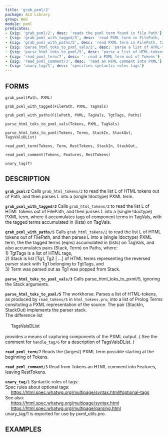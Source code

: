```yaml
---
title: 'grab_pxml/2'
package: ALS Library
group: Web
module: pxml
predicates:
- {sig: 'grab_pxml/2', desc: 'reads the pxml term found in file Path'}
- {sig: 'grab_pxml_with_tagged/3', desc: 'read PXML term in FilePath, including tagged components '}
- {sig: 'grab_pxml_with_paths/5', desc: 'read PXML term in FilePath, tagged component tags and paths'}
- {sig: 'parse_html_toks_to_pxml_vals/3', desc: 'parse a list of HTML-tokens'}
- {sig: 'parse_html_toks_to_pxml/5', desc: 'parse a list of HTML-tokens'}
- {sig: 'read_pxml_term/7', desc: '- read a PXML term out of Tokens'}
- {sig: 'read_pxml_comment/3', desc: 'read an HTML comment into PXML'}
- {sig: 'unary_tag/1', desc: 'specifies syntactic roles tags'}
---
```

## FORMS

`grab_pxml(Path, PXML)`

`grab_pxml_with_tagged(FilePath, PXML, TagVals)`

`grab_pxml_with_paths(FilePath, PXML, TagVals, TgtTags, Paths)`

`parse_html_toks_to_pxml_vals(Tokens, PXML, TagVals)`

`parse_html_toks_to_pxml(Tokens, Terms, StackIn, StackOut, TagsValsDList)`

`read_pxml_term(Tokens, Term, RestTokens, StackIn, StackOut,`

`read_pxml_comment(Tokens, Features, RestTokens)`

`unary_tag(T)`

## DESCRIPTION

**`grab_pxml/2`** Calls `grab_html_tokens/2` to read the list L of HTML tokens out
    of Path, and then parses L into a (single !doctype) PXML term.

**`grab_pxml_with_tagged/3`** Calls `grab_html_tokens/2` to read the list L of HTML tokens out
    of FilePath, and then parses L into a (single !doctype) PXML term,
    where it accumulates tags of component terms in TagVals, with
    the tagged terms accumulated in (lists) on TagVals.

**`grab_pxml_with_paths/5`** Calls `grab_html_tokens/2` to read the list L of HTML tokens out
    of FilePath, and then parses L into a (single !doctype) PXML term,
    the the tagged terms (eqns)  accumulated in (lists) on TagVals,
    and also accumulates pairs (Stack, Term) on Paths, where:<br>
    1) TgtTags is a list of HTML tags,<br>
    2) Stack is list [Tg1, Tg2 | ...] of HTML terms representing
    the reversed parser stack with Tg1 belonging to TgtTags, and<br>
    3) Term was parsed out as Tg1 was popped from Stack.

**`parse_html_toks_to_pxml_vals/3`** Calls parse_html_toks_to_pxml/5, ignoring the Stack arguments.

**`parse_html_toks_to_pxml/5`** The workhorse. Parses a list of HTML-tokens, as produced by
    `read_tokens/5` in `html_tokens.pro`, into a list of Prolog Terms
    consituting a PXML representation of the source.
    The pair (StackIn, StackOut) implements the parser stack.<br>
    The difference list<br>
    <br>
    &emsp; 		TagsValsDList<br>
    <br>
    provides a means of capturing components of the PXML output. ( See the
    comment for `handle_tag/6` for a description of TagsValsDList. )

**`read_pxml_term/7`** Reads the (largest) PXML term possible starting at the
    beginning of Tokens.

**`read_pxml_comment/3`** Read from Tokens an HTML comment into Features,
    leaving RestTokens.

**`unary_tag/1`** Syntactic roles of tags:<br>
    Spec rules about optional tags:<br>
    &emsp;    https://html.spec.whatwg.org/multipage/syntax.html#optional-tags<br>
    See also:<br>
    &emsp;    https://html.spec.whatwg.org/multipage/syntax.html<br>
    &emsp;    https://html.spec.whatwg.org/multipage/parsing.html<br>
    unary_tag/1 is exported for use by pxml_utils.pro.

## EXAMPLES

